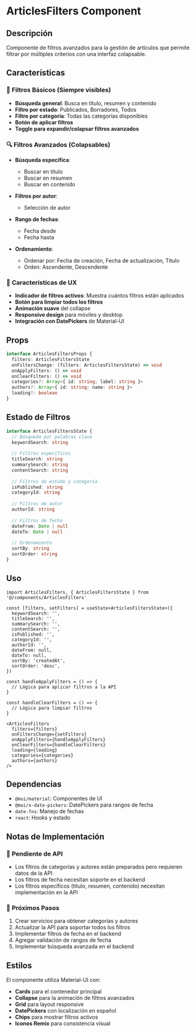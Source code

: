 # ArticlesFilters Component

## Descripción

Componente de filtros avanzados para la gestión de artículos que permite filtrar por múltiples criterios con una interfaz colapsable.

## Características

### 🎯 **Filtros Básicos (Siempre visibles)**
- **Búsqueda general**: Busca en título, resumen y contenido
- **Filtro por estado**: Publicados, Borradores, Todos
- **Filtro por categoría**: Todas las categorías disponibles
- **Botón de aplicar filtros**
- **Toggle para expandir/colapsar filtros avanzados**

### 🔍 **Filtros Avanzados (Colapsables)**
- **Búsqueda específica**:
  - Buscar en título
  - Buscar en resumen  
  - Buscar en contenido

- **Filtros por autor**:
  - Selección de autor

- **Rango de fechas**:
  - Fecha desde
  - Fecha hasta

- **Ordenamiento**:
  - Ordenar por: Fecha de creación, Fecha de actualización, Título
  - Orden: Ascendente, Descendente

### 🎨 **Características de UX**
- **Indicador de filtros activos**: Muestra cuántos filtros están aplicados
- **Botón para limpiar todos los filtros**
- **Animación suave** del collapse
- **Responsive design** para móviles y desktop
- **Integración con DatePickers** de Material-UI

## Props

```typescript
interface ArticlesFiltersProps {
  filters: ArticlesFiltersState
  onFiltersChange: (filters: ArticlesFiltersState) => void
  onApplyFilters: () => void
  onClearFilters: () => void
  categories?: Array<{ id: string; label: string }>
  authors?: Array<{ id: string; name: string }>
  loading?: boolean
}
```

## Estado de Filtros

```typescript
interface ArticlesFiltersState {
  // Búsqueda por palabras clave
  keywordSearch: string
  
  // Filtros específicos
  titleSearch: string
  summarySearch: string
  contentSearch: string
  
  // Filtros de estado y categoría
  isPublished: string
  categoryId: string
  
  // Filtros de autor
  authorId: string
  
  // Filtros de fecha
  dateFrom: Date | null
  dateTo: Date | null
  
  // Ordenamiento
  sortBy: string
  sortOrder: string
}
```

## Uso

```tsx
import ArticlesFilters, { ArticlesFiltersState } from '@/components/ArticlesFilters'

const [filters, setFilters] = useState<ArticlesFiltersState>({
  keywordSearch: '',
  titleSearch: '',
  summarySearch: '',
  contentSearch: '',
  isPublished: '',
  categoryId: '',
  authorId: '',
  dateFrom: null,
  dateTo: null,
  sortBy: 'createdAt',
  sortOrder: 'desc',
})

const handleApplyFilters = () => {
  // Lógica para aplicar filtros a la API
}

const handleClearFilters = () => {
  // Lógica para limpiar filtros
}

<ArticlesFilters
  filters={filters}
  onFiltersChange={setFilters}
  onApplyFilters={handleApplyFilters}
  onClearFilters={handleClearFilters}
  loading={loading}
  categories={categories}
  authors={authors}
/>
```

## Dependencias

- `@mui/material`: Componentes de UI
- `@mui/x-date-pickers`: DatePickers para rangos de fecha
- `date-fns`: Manejo de fechas
- `react`: Hooks y estado

## Notas de Implementación

### 🔧 **Pendiente de API**
- Los filtros de categorías y autores están preparados pero requieren datos de la API
- Los filtros de fecha necesitan soporte en el backend
- Los filtros específicos (título, resumen, contenido) necesitan implementación en la API

### 🎯 **Próximos Pasos**
1. Crear servicios para obtener categorías y autores
2. Actualizar la API para soportar todos los filtros
3. Implementar filtros de fecha en el backend
4. Agregar validación de rangos de fecha
5. Implementar búsqueda avanzada en el backend

## Estilos

El componente utiliza Material-UI con:
- **Cards** para el contenedor principal
- **Collapse** para la animación de filtros avanzados
- **Grid** para layout responsive
- **DatePickers** con localización en español
- **Chips** para mostrar filtros activos
- **Iconos Remix** para consistencia visual 